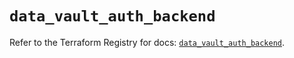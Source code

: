 # `data_vault_auth_backend`

Refer to the Terraform Registry for docs: [`data_vault_auth_backend`](https://registry.terraform.io/providers/hashicorp/vault/5.1.0/docs/data-sources/auth_backend).
